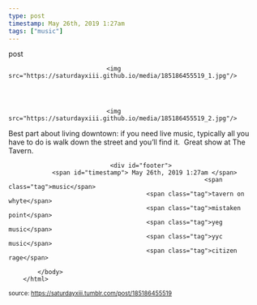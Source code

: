 ```yaml
---
type: post
timestamp: May 26th, 2019 1:27am
tags: ["music"]
---
```

post


                               <img src="https://saturdayxiii.github.io/media/185186455519_1.jpg"/>
                           

                                                                                                                           

                               <img src="https://saturdayxiii.github.io/media/185186455519_2.jpg"/>
                           

                                                                                                                      
Best part about living downtown: if you need live music, typically all you have to do is walk down the street and you’ll find it.  Great show at The Tavern.
 
                                    
                
                
                
                
                                <div id="footer">
                <span id="timestamp"> May 26th, 2019 1:27am </span>
                                                          <span class="tag">music</span>
                                          <span class="tag">tavern on whyte</span>
                                          <span class="tag">mistaken point</span>
                                          <span class="tag">yeg music</span>
                                          <span class="tag">yyc music</span>
                                          <span class="tag">citizen rage</span>
                                                    
            </body>
        </html>

        
<small>source: https://saturdayxiii.tumblr.com/post/185186455519</small>
